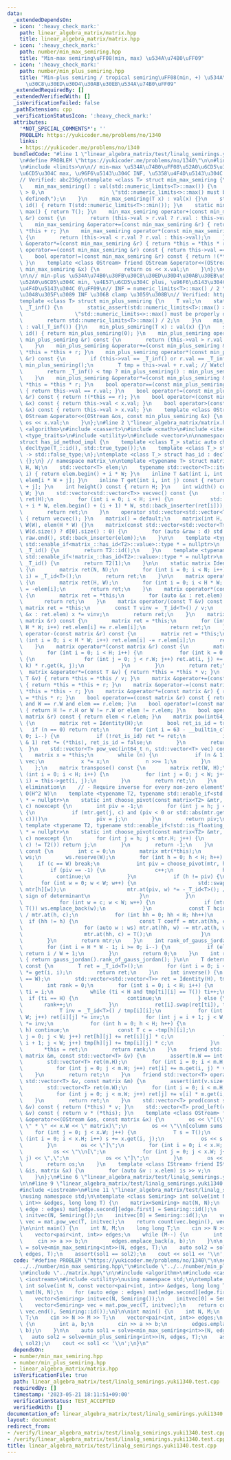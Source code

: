 ```yaml
---
data:
  _extendedDependsOn:
  - icon: ':heavy_check_mark:'
    path: linear_algebra_matrix/matrix.hpp
    title: linear_algebra_matrix/matrix.hpp
  - icon: ':heavy_check_mark:'
    path: number/min_max_semiring.hpp
    title: "Min-max semiring\uFF08(min, max) \u534A\u74B0\uFF09"
  - icon: ':heavy_check_mark:'
    path: number/min_plus_semiring.hpp
    title: "Min-plus semiring / tropical semiring\uFF08(min, +) \u534A\u74B0\u30FB\
      \u30C8\u30ED\u30D4\u30AB\u30EB\u534A\u74B0\uFF09"
  _extendedRequiredBy: []
  _extendedVerifiedWith: []
  _isVerificationFailed: false
  _pathExtension: cpp
  _verificationStatusIcon: ':heavy_check_mark:'
  attributes:
    '*NOT_SPECIAL_COMMENTS*': ''
    PROBLEM: https://yukicoder.me/problems/no/1340
    links:
    - https://yukicoder.me/problems/no/1340
  bundledCode: "#line 1 \"linear_algebra_matrix/test/linalg_semirings.yuki1340.test.cpp\"\
    \n#define PROBLEM \"https://yukicoder.me/problems/no/1340\"\n\n#line 1 \"number/min_max_semiring.hpp\"\
    \n#include <limits>\n\n// min-max \u534A\u74B0\uFF08\u52A0\u6CD5\u304C min, \u4E57\
    \u6CD5\u304C max, \u96F6\u5143\u304C INF, \u5358\u4F4D\u5143\u304C -INF\uFF09\n\
    // Verified: abc236g\ntemplate <class T> struct min_max_semiring {\n    T val;\n\
    \    min_max_semiring() : val(std::numeric_limits<T>::max()) {\n        static_assert(std::numeric_limits<T>::max()\
    \ > 0,\n                      \"std::numeric_limits<>::max() must be properly\
    \ defined\");\n    }\n    min_max_semiring(T x) : val(x) {}\n    static min_max_semiring\
    \ id() { return T(std::numeric_limits<T>::min()); }\n    static min_max_semiring\
    \ max() { return T(); }\n    min_max_semiring operator+(const min_max_semiring\
    \ &r) const {\n        return (this->val > r.val ? r.val : this->val);\n    }\n\
    \    min_max_semiring &operator+=(const min_max_semiring &r) { return *this =\
    \ *this + r; }\n    min_max_semiring operator*(const min_max_semiring &r) const\
    \ {\n        return (this->val < r.val ? r.val : this->val);\n    }\n    min_max_semiring\
    \ &operator*=(const min_max_semiring &r) { return *this = *this * r; }\n    bool\
    \ operator==(const min_max_semiring &r) const { return this->val == r.val; }\n\
    \    bool operator!=(const min_max_semiring &r) const { return !(*this == r);\
    \ }\n    template <class OStream> friend OStream &operator<<(OStream &os, const\
    \ min_max_semiring &x) {\n        return os << x.val;\n    }\n};\n#line 2 \"number/min_plus_semiring.hpp\"\
    \n\n// min-plus \u534A\u74B0\u30FB\u30C8\u30ED\u30D4\u30AB\u30EB\u534A\u74B0\uFF08\
    \u52A0\u6CD5\u304C min, \u4E57\u6CD5\u304C plus, \u96F6\u5143\u304C INF, \u5358\
    \u4F4D\u5143\u304C 0\uFF09\n// INF = numeric_limits<T>::max() / 2 \u3092\u8D85\
    \u3048\u305F\u3089 INF \u306B clamp \u3059\u308B\n// Verified: https://yukicoder.me/problems/no/1340\n\
    template <class T> struct min_plus_semiring {\n    T val;\n    static const T\
    \ _T_inf() {\n        static_assert(std::numeric_limits<T>::max() > 0,\n     \
    \                 \"std::numeric_limits<>::max() must be properly defined\");\n\
    \        return std::numeric_limits<T>::max() / 2;\n    }\n    min_plus_semiring()\
    \ : val(_T_inf()) {}\n    min_plus_semiring(T x) : val(x) {}\n    static min_plus_semiring\
    \ id() { return min_plus_semiring(0); }\n    min_plus_semiring operator+(const\
    \ min_plus_semiring &r) const {\n        return (this->val > r.val ? r.val : this->val);\n\
    \    }\n    min_plus_semiring &operator+=(const min_plus_semiring &r) { return\
    \ *this = *this + r; }\n    min_plus_semiring operator*(const min_plus_semiring\
    \ &r) const {\n        if (this->val == _T_inf() or r.val == _T_inf()) return\
    \ min_plus_semiring();\n        T tmp = this->val + r.val; // Watch out for overflow\n\
    \        return _T_inf() < tmp ? min_plus_semiring() : min_plus_semiring(tmp);\n\
    \    }\n    min_plus_semiring &operator*=(const min_plus_semiring &r) { return\
    \ *this = *this * r; }\n    bool operator==(const min_plus_semiring &r) const\
    \ { return this->val == r.val; }\n    bool operator!=(const min_plus_semiring\
    \ &r) const { return !(*this == r); }\n    bool operator<(const min_plus_semiring\
    \ &x) const { return this->val < x.val; }\n    bool operator>(const min_plus_semiring\
    \ &x) const { return this->val > x.val; }\n    template <class OStream> friend\
    \ OStream &operator<<(OStream &os, const min_plus_semiring &x) {\n        return\
    \ os << x.val;\n    }\n};\n#line 2 \"linear_algebra_matrix/matrix.hpp\"\n#include\
    \ <algorithm>\n#include <cassert>\n#include <cmath>\n#include <iterator>\n#include\
    \ <type_traits>\n#include <utility>\n#include <vector>\n\nnamespace matrix_ {\n\
    struct has_id_method_impl {\n    template <class T_> static auto check(T_ *) ->\
    \ decltype(T_::id(), std::true_type());\n    template <class T_> static auto check(...)\
    \ -> std::false_type;\n};\ntemplate <class T_> struct has_id : decltype(has_id_method_impl::check<T_>(nullptr))\
    \ {};\n} // namespace matrix_\n\ntemplate <typename T> struct matrix {\n    int\
    \ H, W;\n    std::vector<T> elem;\n    typename std::vector<T>::iterator operator[](int\
    \ i) { return elem.begin() + i * W; }\n    inline T &at(int i, int j) { return\
    \ elem[i * W + j]; }\n    inline T get(int i, int j) const { return elem[i * W\
    \ + j]; }\n    int height() const { return H; }\n    int width() const { return\
    \ W; }\n    std::vector<std::vector<T>> vecvec() const {\n        std::vector<std::vector<T>>\
    \ ret(H);\n        for (int i = 0; i < H; i++) {\n            std::copy(elem.begin()\
    \ + i * W, elem.begin() + (i + 1) * W, std::back_inserter(ret[i]));\n        }\n\
    \        return ret;\n    }\n    operator std::vector<std::vector<T>>() const\
    \ { return vecvec(); }\n    matrix() = default;\n    matrix(int H, int W) : H(H),\
    \ W(W), elem(H * W) {}\n    matrix(const std::vector<std::vector<T>> &d) : H(d.size()),\
    \ W(d.size() ? d[0].size() : 0) {\n        for (auto &raw : d) std::copy(raw.begin(),\
    \ raw.end(), std::back_inserter(elem));\n    }\n\n    template <typename T2, typename\
    \ std::enable_if<matrix_::has_id<T2>::value>::type * = nullptr>\n    static T2\
    \ _T_id() {\n        return T2::id();\n    }\n    template <typename T2, typename\
    \ std::enable_if<!matrix_::has_id<T2>::value>::type * = nullptr>\n    static T2\
    \ _T_id() {\n        return T2(1);\n    }\n\n    static matrix Identity(int N)\
    \ {\n        matrix ret(N, N);\n        for (int i = 0; i < N; i++) ret.at(i,\
    \ i) = _T_id<T>();\n        return ret;\n    }\n\n    matrix operator-() const\
    \ {\n        matrix ret(H, W);\n        for (int i = 0; i < H * W; i++) ret.elem[i]\
    \ = -elem[i];\n        return ret;\n    }\n    matrix operator*(const T &v) const\
    \ {\n        matrix ret = *this;\n        for (auto &x : ret.elem) x *= v;\n \
    \       return ret;\n    }\n    matrix operator/(const T &v) const {\n       \
    \ matrix ret = *this;\n        const T vinv = _T_id<T>() / v;\n        for (auto\
    \ &x : ret.elem) x *= vinv;\n        return ret;\n    }\n    matrix operator+(const\
    \ matrix &r) const {\n        matrix ret = *this;\n        for (int i = 0; i <\
    \ H * W; i++) ret.elem[i] += r.elem[i];\n        return ret;\n    }\n    matrix\
    \ operator-(const matrix &r) const {\n        matrix ret = *this;\n        for\
    \ (int i = 0; i < H * W; i++) ret.elem[i] -= r.elem[i];\n        return ret;\n\
    \    }\n    matrix operator*(const matrix &r) const {\n        matrix ret(H, r.W);\n\
    \        for (int i = 0; i < H; i++) {\n            for (int k = 0; k < W; k++)\
    \ {\n                for (int j = 0; j < r.W; j++) ret.at(i, j) += this->get(i,\
    \ k) * r.get(k, j);\n            }\n        }\n        return ret;\n    }\n  \
    \  matrix &operator*=(const T &v) { return *this = *this * v; }\n    matrix &operator/=(const\
    \ T &v) { return *this = *this / v; }\n    matrix &operator+=(const matrix &r)\
    \ { return *this = *this + r; }\n    matrix &operator-=(const matrix &r) { return\
    \ *this = *this - r; }\n    matrix &operator*=(const matrix &r) { return *this\
    \ = *this * r; }\n    bool operator==(const matrix &r) const { return H == r.H\
    \ and W == r.W and elem == r.elem; }\n    bool operator!=(const matrix &r) const\
    \ { return H != r.H or W != r.W or elem != r.elem; }\n    bool operator<(const\
    \ matrix &r) const { return elem < r.elem; }\n    matrix pow(int64_t n) const\
    \ {\n        matrix ret = Identity(H);\n        bool ret_is_id = true;\n     \
    \   if (n == 0) return ret;\n        for (int i = 63 - __builtin_clzll(n); i >=\
    \ 0; i--) {\n            if (!ret_is_id) ret *= ret;\n            if ((n >> i)\
    \ & 1) ret *= (*this), ret_is_id = false;\n        }\n        return ret;\n  \
    \  }\n    std::vector<T> pow_vec(int64_t n, std::vector<T> vec) const {\n    \
    \    matrix x = *this;\n        while (n) {\n            if (n & 1) vec = x *\
    \ vec;\n            x *= x;\n            n >>= 1;\n        }\n        return vec;\n\
    \    };\n    matrix transpose() const {\n        matrix ret(W, H);\n        for\
    \ (int i = 0; i < H; i++) {\n            for (int j = 0; j < W; j++) ret.at(j,\
    \ i) = this->get(i, j);\n        }\n        return ret;\n    }\n    // Gauss-Jordan\
    \ elimination\n    // - Require inverse for every non-zero element\n    // - Complexity:\
    \ O(H^2 W)\n    template <typename T2, typename std::enable_if<std::is_floating_point<T2>::value>::type\
    \ * = nullptr>\n    static int choose_pivot(const matrix<T2> &mtr, int h, int\
    \ c) noexcept {\n        int piv = -1;\n        for (int j = h; j < mtr.H; j++)\
    \ {\n            if (mtr.get(j, c) and (piv < 0 or std::abs(mtr.get(j, c)) > std::abs(mtr.get(piv,\
    \ c))))\n                piv = j;\n        }\n        return piv;\n    }\n   \
    \ template <typename T2, typename std::enable_if<!std::is_floating_point<T2>::value>::type\
    \ * = nullptr>\n    static int choose_pivot(const matrix<T2> &mtr, int h, int\
    \ c) noexcept {\n        for (int j = h; j < mtr.H; j++) {\n            if (mtr.get(j,\
    \ c) != T2()) return j;\n        }\n        return -1;\n    }\n    matrix gauss_jordan()\
    \ const {\n        int c = 0;\n        matrix mtr(*this);\n        std::vector<int>\
    \ ws;\n        ws.reserve(W);\n        for (int h = 0; h < H; h++) {\n       \
    \     if (c == W) break;\n            int piv = choose_pivot(mtr, h, c);\n   \
    \         if (piv == -1) {\n                c++;\n                h--;\n     \
    \           continue;\n            }\n            if (h != piv) {\n          \
    \      for (int w = 0; w < W; w++) {\n                    std::swap(mtr[piv][w],\
    \ mtr[h][w]);\n                    mtr.at(piv, w) *= -_T_id<T>(); // To preserve\
    \ sign of determinant\n                }\n            }\n            ws.clear();\n\
    \            for (int w = c; w < W; w++) {\n                if (mtr.at(h, w) !=\
    \ T()) ws.emplace_back(w);\n            }\n            const T hcinv = _T_id<T>()\
    \ / mtr.at(h, c);\n            for (int hh = 0; hh < H; hh++)\n              \
    \  if (hh != h) {\n                    const T coeff = mtr.at(hh, c) * hcinv;\n\
    \                    for (auto w : ws) mtr.at(hh, w) -= mtr.at(h, w) * coeff;\n\
    \                    mtr.at(hh, c) = T();\n                }\n            c++;\n\
    \        }\n        return mtr;\n    }\n    int rank_of_gauss_jordan() const {\n\
    \        for (int i = H * W - 1; i >= 0; i--) {\n            if (elem[i] != 0)\
    \ return i / W + 1;\n        }\n        return 0;\n    }\n    int rank() const\
    \ { return gauss_jordan().rank_of_gauss_jordan(); }\n\n    T determinant_of_upper_triangle()\
    \ const {\n        T ret = _T_id<T>();\n        for (int i = 0; i < H; i++) ret\
    \ *= get(i, i);\n        return ret;\n    }\n    int inverse() {\n        assert(H\
    \ == W);\n        std::vector<std::vector<T>> ret = Identity(H), tmp = *this;\n\
    \        int rank = 0;\n        for (int i = 0; i < H; i++) {\n            int\
    \ ti = i;\n            while (ti < H and tmp[ti][i] == T()) ti++;\n          \
    \  if (ti == H) {\n                continue;\n            } else {\n         \
    \       rank++;\n            }\n            ret[i].swap(ret[ti]), tmp[i].swap(tmp[ti]);\n\
    \            T inv = _T_id<T>() / tmp[i][i];\n            for (int j = 0; j <\
    \ W; j++) ret[i][j] *= inv;\n            for (int j = i + 1; j < W; j++) tmp[i][j]\
    \ *= inv;\n            for (int h = 0; h < H; h++) {\n                if (i ==\
    \ h) continue;\n                const T c = -tmp[h][i];\n                for (int\
    \ j = 0; j < W; j++) ret[h][j] += ret[i][j] * c;\n                for (int j =\
    \ i + 1; j < W; j++) tmp[h][j] += tmp[i][j] * c;\n            }\n        }\n \
    \       *this = ret;\n        return rank;\n    }\n    friend std::vector<T> operator*(const\
    \ matrix &m, const std::vector<T> &v) {\n        assert(m.W == int(v.size()));\n\
    \        std::vector<T> ret(m.H);\n        for (int i = 0; i < m.H; i++) {\n \
    \           for (int j = 0; j < m.W; j++) ret[i] += m.get(i, j) * v[j];\n    \
    \    }\n        return ret;\n    }\n    friend std::vector<T> operator*(const\
    \ std::vector<T> &v, const matrix &m) {\n        assert(int(v.size()) == m.H);\n\
    \        std::vector<T> ret(m.W);\n        for (int i = 0; i < m.H; i++) {\n \
    \           for (int j = 0; j < m.W; j++) ret[j] += v[i] * m.get(i, j);\n    \
    \    }\n        return ret;\n    }\n    std::vector<T> prod(const std::vector<T>\
    \ &v) const { return (*this) * v; }\n    std::vector<T> prod_left(const std::vector<T>\
    \ &v) const { return v * (*this); }\n    template <class OStream> friend OStream\
    \ &operator<<(OStream &os, const matrix &x) {\n        os << \"[(\" << x.H <<\
    \ \" * \" << x.W << \" matrix)\";\n        os << \"\\n[column sums: \";\n    \
    \    for (int j = 0; j < x.W; j++) {\n            T s = T();\n            for\
    \ (int i = 0; i < x.H; i++) s += x.get(i, j);\n            os << s << \",\";\n\
    \        }\n        os << \"]\";\n        for (int i = 0; i < x.H; i++) {\n  \
    \          os << \"\\n[\";\n            for (int j = 0; j < x.W; j++) os << x.get(i,\
    \ j) << \",\";\n            os << \"]\";\n        }\n        os << \"]\\n\";\n\
    \        return os;\n    }\n    template <class IStream> friend IStream &operator>>(IStream\
    \ &is, matrix &x) {\n        for (auto &v : x.elem) is >> v;\n        return is;\n\
    \    }\n};\n#line 6 \"linear_algebra_matrix/test/linalg_semirings.yuki1340.test.cpp\"\
    \n\n#line 9 \"linear_algebra_matrix/test/linalg_semirings.yuki1340.test.cpp\"\n\
    #include <iostream>\n#line 11 \"linear_algebra_matrix/test/linalg_semirings.yuki1340.test.cpp\"\
    \nusing namespace std;\n\ntemplate <class Semiring> int solve(int N, const vector<pair<int,\
    \ int>> &edges, long long T) {\n    matrix<Semiring> mat(N, N);\n    for (auto\
    \ edge : edges) mat[edge.second][edge.first] = Semiring::id();\n    vector<Semiring>\
    \ initvec(N, Semiring());\n    initvec[0] = Semiring::id();\n    vector<Semiring>\
    \ vec = mat.pow_vec(T, initvec);\n    return count(vec.begin(), vec.end(), Semiring::id());\n\
    }\n\nint main() {\n    int N, M;\n    long long T;\n    cin >> N >> M >> T;\n\
    \    vector<pair<int, int>> edges;\n    while (M--) {\n        int a, b;\n   \
    \     cin >> a >> b;\n        edges.emplace_back(a, b);\n    }\n\n    auto sol1\
    \ = solve<min_max_semiring<int>>(N, edges, T);\n    auto sol2 = solve<min_plus_semiring<int>>(N,\
    \ edges, T);\n    assert(sol1 == sol2);\n    cout << sol1 << '\\n';\n}\n"
  code: "#define PROBLEM \"https://yukicoder.me/problems/no/1340\"\n\n#include \"\
    ../../number/min_max_semiring.hpp\"\n#include \"../../number/min_plus_semiring.hpp\"\
    \n#include \"../matrix.hpp\"\n\n#include <algorithm>\n#include <cassert>\n#include\
    \ <iostream>\n#include <utility>\nusing namespace std;\n\ntemplate <class Semiring>\
    \ int solve(int N, const vector<pair<int, int>> &edges, long long T) {\n    matrix<Semiring>\
    \ mat(N, N);\n    for (auto edge : edges) mat[edge.second][edge.first] = Semiring::id();\n\
    \    vector<Semiring> initvec(N, Semiring());\n    initvec[0] = Semiring::id();\n\
    \    vector<Semiring> vec = mat.pow_vec(T, initvec);\n    return count(vec.begin(),\
    \ vec.end(), Semiring::id());\n}\n\nint main() {\n    int N, M;\n    long long\
    \ T;\n    cin >> N >> M >> T;\n    vector<pair<int, int>> edges;\n    while (M--)\
    \ {\n        int a, b;\n        cin >> a >> b;\n        edges.emplace_back(a,\
    \ b);\n    }\n\n    auto sol1 = solve<min_max_semiring<int>>(N, edges, T);\n \
    \   auto sol2 = solve<min_plus_semiring<int>>(N, edges, T);\n    assert(sol1 ==\
    \ sol2);\n    cout << sol1 << '\\n';\n}\n"
  dependsOn:
  - number/min_max_semiring.hpp
  - number/min_plus_semiring.hpp
  - linear_algebra_matrix/matrix.hpp
  isVerificationFile: true
  path: linear_algebra_matrix/test/linalg_semirings.yuki1340.test.cpp
  requiredBy: []
  timestamp: '2023-05-21 18:11:51+09:00'
  verificationStatus: TEST_ACCEPTED
  verifiedWith: []
documentation_of: linear_algebra_matrix/test/linalg_semirings.yuki1340.test.cpp
layout: document
redirect_from:
- /verify/linear_algebra_matrix/test/linalg_semirings.yuki1340.test.cpp
- /verify/linear_algebra_matrix/test/linalg_semirings.yuki1340.test.cpp.html
title: linear_algebra_matrix/test/linalg_semirings.yuki1340.test.cpp
---
```

